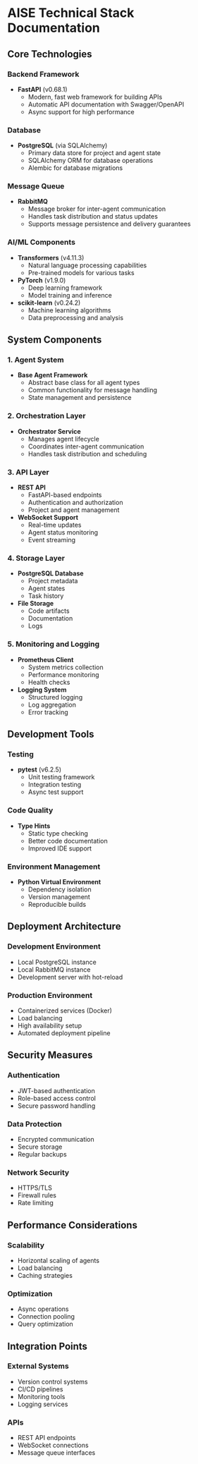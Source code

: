 # AISE Technical Stack Documentation

## Core Technologies

### Backend Framework
- **FastAPI** (v0.68.1)
  - Modern, fast web framework for building APIs
  - Automatic API documentation with Swagger/OpenAPI
  - Async support for high performance

### Database
- **PostgreSQL** (via SQLAlchemy)
  - Primary data store for project and agent state
  - SQLAlchemy ORM for database operations
  - Alembic for database migrations

### Message Queue
- **RabbitMQ**
  - Message broker for inter-agent communication
  - Handles task distribution and status updates
  - Supports message persistence and delivery guarantees

### AI/ML Components
- **Transformers** (v4.11.3)
  - Natural language processing capabilities
  - Pre-trained models for various tasks
- **PyTorch** (v1.9.0)
  - Deep learning framework
  - Model training and inference
- **scikit-learn** (v0.24.2)
  - Machine learning algorithms
  - Data preprocessing and analysis

## System Components

### 1. Agent System
- **Base Agent Framework**
  - Abstract base class for all agent types
  - Common functionality for message handling
  - State management and persistence

### 2. Orchestration Layer
- **Orchestrator Service**
  - Manages agent lifecycle
  - Coordinates inter-agent communication
  - Handles task distribution and scheduling

### 3. API Layer
- **REST API**
  - FastAPI-based endpoints
  - Authentication and authorization
  - Project and agent management
- **WebSocket Support**
  - Real-time updates
  - Agent status monitoring
  - Event streaming

### 4. Storage Layer
- **PostgreSQL Database**
  - Project metadata
  - Agent states
  - Task history
- **File Storage**
  - Code artifacts
  - Documentation
  - Logs

### 5. Monitoring and Logging
- **Prometheus Client**
  - System metrics collection
  - Performance monitoring
  - Health checks
- **Logging System**
  - Structured logging
  - Log aggregation
  - Error tracking

## Development Tools

### Testing
- **pytest** (v6.2.5)
  - Unit testing framework
  - Integration testing
  - Async test support

### Code Quality
- **Type Hints**
  - Static type checking
  - Better code documentation
  - Improved IDE support

### Environment Management
- **Python Virtual Environment**
  - Dependency isolation
  - Version management
  - Reproducible builds

## Deployment Architecture

### Development Environment
- Local PostgreSQL instance
- Local RabbitMQ instance
- Development server with hot-reload

### Production Environment
- Containerized services (Docker)
- Load balancing
- High availability setup
- Automated deployment pipeline

## Security Measures

### Authentication
- JWT-based authentication
- Role-based access control
- Secure password handling

### Data Protection
- Encrypted communication
- Secure storage
- Regular backups

### Network Security
- HTTPS/TLS
- Firewall rules
- Rate limiting

## Performance Considerations

### Scalability
- Horizontal scaling of agents
- Load balancing
- Caching strategies

### Optimization
- Async operations
- Connection pooling
- Query optimization

## Integration Points

### External Systems
- Version control systems
- CI/CD pipelines
- Monitoring tools
- Logging services

### APIs
- REST API endpoints
- WebSocket connections
- Message queue interfaces 